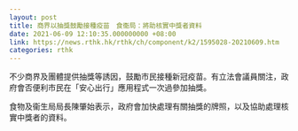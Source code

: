 ```yaml
---
layout: post
title: 商界以抽獎鼓勵接種疫苗　食衞局：將助核實中獎者資料
date: 2021-06-09 12:10:35.000000000 +08:00
link: https://news.rthk.hk/rthk/ch/component/k2/1595028-20210609.htm
categories: rthk
---
```


不少商界及團體提供抽獎等誘因，鼓勵市民接種新冠疫苗。有立法會議員關注，政府會否便利市民在「安心出行」應用程式一次過參加抽獎。

食物及衞生局局長陳肇始表示，政府會加快處理有關抽獎的牌照，以及協助處理核實中獎者的資料。
